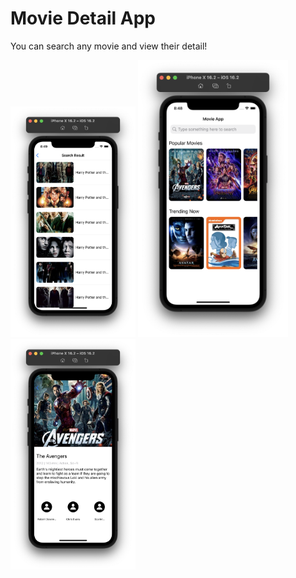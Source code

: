 # Movie Detail App

You can search any movie and view their detail!

<p float="left">
  <img src="https://github.com/Emrecsmsk/movie_app/blob/main/Github/2.png?raw=true" width="200" />
  <img src="https://github.com/Emrecsmsk/movie_app/blob/main/Github/1.png?raw=true" width="240" /> 
  <img src="https://github.com/Emrecsmsk/movie_app/blob/main/Github/3.png?raw=true" width="200" />
</p>
